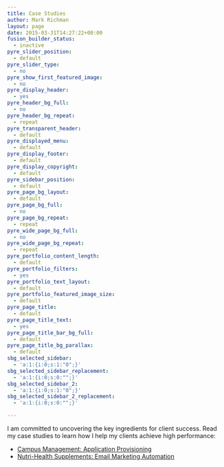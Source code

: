 ```yaml
---
title: Case Studies
author: Mark Richman
layout: page
date: 2015-03-31T14:27:22+00:00
fusion_builder_status:
  - inactive
pyre_slider_position:
  - default
pyre_slider_type:
  - no
pyre_show_first_featured_image:
  - no
pyre_display_header:
  - yes
pyre_header_bg_full:
  - no
pyre_header_bg_repeat:
  - repeat
pyre_transparent_header:
  - default
pyre_displayed_menu:
  - default
pyre_display_footer:
  - default
pyre_display_copyright:
  - default
pyre_sidebar_position:
  - default
pyre_page_bg_layout:
  - default
pyre_page_bg_full:
  - no
pyre_page_bg_repeat:
  - repeat
pyre_wide_page_bg_full:
  - no
pyre_wide_page_bg_repeat:
  - repeat
pyre_portfolio_content_length:
  - default
pyre_portfolio_filters:
  - yes
pyre_portfolio_text_layout:
  - default
pyre_portfolio_featured_image_size:
  - default
pyre_page_title:
  - default
pyre_page_title_text:
  - yes
pyre_page_title_bar_bg_full:
  - default
pyre_page_title_bg_parallax:
  - default
sbg_selected_sidebar:
  - 'a:1:{i:0;s:1:"0";}'
sbg_selected_sidebar_replacement:
  - 'a:1:{i:0;s:0:"";}'
sbg_selected_sidebar_2:
  - 'a:1:{i:0;s:1:"0";}'
sbg_selected_sidebar_2_replacement:
  - 'a:1:{i:0;s:0:"";}'

---
```

I am committed to uncovering the key ingredients for client success. Read my case studies to learn how I help my clients achieve high performance:

  * [Campus Management: Application Provisioning][1]
  * [Nutri-Health Supplements: Email Marketing Automation][2]

 [1]: /case-studies/case-study-application-provisioning/
 [2]: /case-studies/case-study-email-marketing-automation/